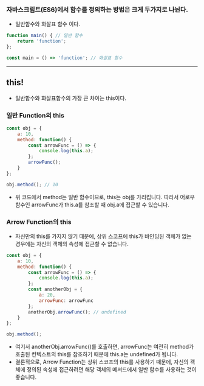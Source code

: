 
### 자바스크립트(ES6)에서 함수를 정의하는 방법은 크게 두가지로 나뉜다.
- 일반함수와 화살표 함수 이다.

```javascript
function main() { // 일반 함수
	return 'function';
};

const main = () => 'function'; // 화살표 함수
```

---

## this!
- 일반함수와 화살표함수의 가장 큰 차이는 this이다.

### 일반 Function의 this

```javascript
const obj = {
    a: 10,
    method: function() {
        const arrowFunc = () => {
            console.log(this.a);
        };
        arrowFunc();
    }
};

obj.method(); // 10
```

- 위 코드에서 method는 일반 함수이므로, this는 obj를 가리킵니다. 따라서 어로우 함수인 arrowFunc가 this.a를 참조할 때 obj.a에 접근할 수 있습니다.



### Arrow Function의 this
-  자신만의 this를 가지지 않기 때문에, 상위 스코프에 this가 바인딩된 객체가 없는 경우에는 자신의 객체의 속성에 접근할 수 없습니다.

```javascript
const obj = {
    a: 10,
    method: function() {
        const arrowFunc = () => {
            console.log(this.a);
        };
        const anotherObj = {
            a: 20,
            arrowFunc: arrowFunc
        };
        anotherObj.arrowFunc(); // undefined
    }
};

obj.method();
```

- 여기서 anotherObj.arrowFunc()를 호출하면, arrowFunc는 여전히 method가 호출된 컨텍스트의 this를 참조하기 때문에 this.a는 undefined가 됩니다.
- 결론적으로, Arrow Function는 상위 스코프의 this를 사용하기 때문에, 자신의 객체에 정의된 속성에 접근하려면 해당 객체의 메서드에서 일반 함수를 사용하는 것이 좋습니다.